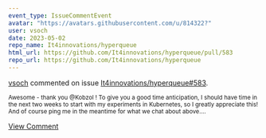 ```yaml
---
event_type: IssueCommentEvent
avatar: "https://avatars.githubusercontent.com/u/814322?"
user: vsoch
date: 2023-05-02
repo_name: It4innovations/hyperqueue
html_url: https://github.com/It4innovations/hyperqueue/pull/583
repo_url: https://github.com/It4innovations/hyperqueue
---
```


<a href='https://github.com/vsoch' target='_blank'>vsoch</a> commented on issue <a href='https://github.com/It4innovations/hyperqueue/pull/583' target='_blank'>It4innovations/hyperqueue#583</a>.

<small>Awesome - thank you @Kobzol ! To give you a good time anticipation, I should have time in the next two weeks to start with my experiments in Kubernetes, so I greatly appreciate this! And of course ping me in the meantime for what we chat about above....</small>

<a href='https://github.com/It4innovations/hyperqueue/pull/583' target='_blank'>View Comment</a>